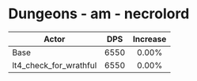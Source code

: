 # Dungeons - am - necrolord
| Actor | DPS | Increase |
|---|:---:|:---:|
|Base|6550|0.00%|
|lt4_check_for_wrathful|6550|0.00%|
